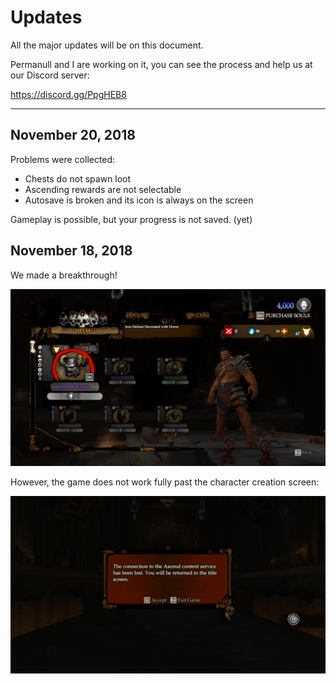 # Updates
All the major updates will be on this document.

Permanull and I are working on it, you can see the process and help us at our Discord server:

https://discord.gg/PpgHEB8

---

## November 20, 2018
Problems were collected:
- Chests do not spawn loot
- Ascending rewards are not selectable
- Autosave is broken and its icon is always on the screen

Gameplay is possible, but your progress is not saved. (yet)

## November 18, 2018
We made a breakthrough! 

![Screenshot 1](https://github.com/UnforeseenOcean/Ascender/raw/master/img/1.png "YES!")

However, the game does not work fully past the character creation screen:

![Screenshot 2](https://github.com/UnforeseenOcean/Ascender/raw/master/img/2.png "NOOO!")


